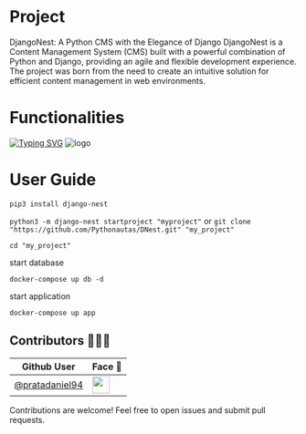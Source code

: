 # Project
DjangoNest: A Python CMS with the Elegance of Django
DjangoNest is a Content Management System (CMS) built with a powerful combination of Python and Django, providing an agile and flexible development experience. The project was born from the need to create an intuitive solution for efficient content management in web environments.
# Functionalities
 [![Typing SVG](https://readme-typing-svg.demolab.com?font=Fira+Code&size=25&pause=1000&color=B200F7&multiline=true&random=&width=435&height=200&lines=+Intuitive+content+management;+Robust+API+for+integration;+Extensible+through+plugins;User-friendly+administrative+interface)](https://git.io/typing-svg)
![logo](https://i.ibb.co/xsFqYxs/logo.png)

# User Guide
```pip3 install django-nest```

```python3 -m django-nest startproject "myproject"```
or
```git clone "https://github.com/Pythonautas/DNest.git" "my_project"```

```cd "my_project"```

start database

```docker-compose up db -d```

start application

```docker-compose up app```

## Contributors 🧑🏾‍💻

| Github User                                            | Face 🤭                                                                                          |
| ------------------------------------------------------ | ------------------------------------------------------------------------------------------------ |
| [@pratadaniel94](https://www.github.com/pratadaniel94) | <img src="https://avatars.githubusercontent.com/u/27214522?v=4" height="30px" align="center"  /> |


Contributions are welcome! Feel free to open issues and submit pull requests.